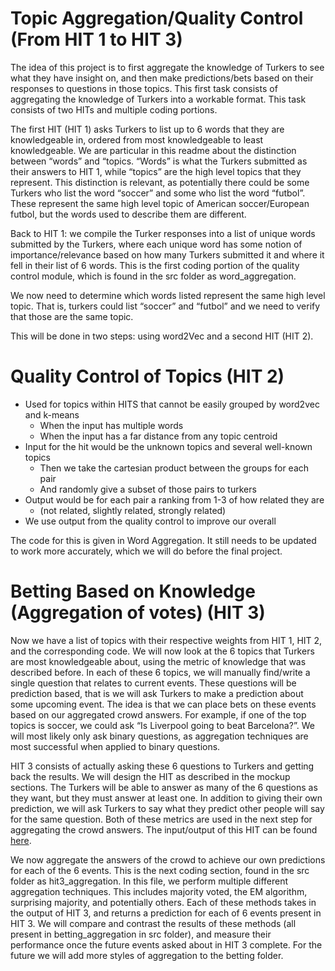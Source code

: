 # Topic Aggregation/Quality Control (From HIT 1 to HIT 3)
The idea of this project is to first aggregate the knowledge of Turkers to see what they have insight on, and then make predictions/bets based on their responses to questions in those topics. This first task consists of aggregating the knowledge of Turkers into a workable format. This task consists of two HITs and multiple coding portions. 

The first HIT (HIT 1) asks Turkers to list up to 6 words that they are knowledgeable in, ordered from most knowledgeable to least knowledgeable. We are particular in this readme about the distinction between “words” and “topics. “Words” is what the Turkers submitted as their answers to HIT 1, while “topics” are the high level topics that they represent. This distinction is relevant, as potentially there could be some Turkers who list the word “soccer” and some who list the word “futbol”. These represent the same high level topic of American soccer/European futbol, but the words used to describe them are different. 

Back to HIT 1: we compile the Turker responses into a list of unique words submitted by the Turkers, where each unique word has some notion of importance/relevance based on how many Turkers submitted it and where it fell in their list of 6 words. This is the first coding portion of the quality control module, which is found in the src folder as word_aggregation.

We now need to determine which words listed represent the same high level topic. That is, turkers could list “soccer” and “futbol” and we need to verify that those are the same topic. 

This will be done in two steps: using word2Vec and a second HIT (HIT 2). 

# Quality Control of Topics (HIT 2)
- Used for topics within HITS that cannot be easily grouped by word2vec and k-means
  - When the input has multiple words
  - When the input has a far distance from any topic centroid
- Input for the hit would be the unknown topics and several well-known topics
  - Then we take the cartesian product between the groups for each pair 
  - And randomly give a subset of those pairs to turkers
- Output would be for each pair a ranking from 1-3 of how related they are
  - (not related, slightly related, strongly related)
- We use output from the quality control to improve our overall 

The code for this is given in Word Aggregation. It still needs to be updated to work more accurately, which we will do before the final project.

# Betting Based on Knowledge (Aggregation of votes) (HIT 3)

Now we have a list of topics with their respective weights from HIT 1, HIT 2, and the corresponding code. We will now look at the 6 topics that Turkers are most knowledgeable about, using the metric of knowledge that was described before. In each of these 6 topics, we will manually find/write a single question that relates to current events. These questions will be prediction based, that is we will ask Turkers to make a prediction about some upcoming event. The idea is that we can place bets on these events based on our aggregated crowd answers. For example, if one of the top topics is soccer, we could ask “Is Liverpool going to beat Barcelona?”. We will most likely only ask binary questions, as aggregation techniques are most successful when applied to binary questions.

HIT 3 consists of actually asking these 6 questions to Turkers and getting back the results. We will design the HIT as described in the mockup sections. The Turkers will be able to answer as many of the 6 questions as they want, but they must answer at least one. In addition to giving their own prediction, we will ask Turkers to say what they predict other people will say for the same question. Both of these metrics are used in the next step for aggregating the crowd answers. The input/output of this HIT can be found [here](https://github.com/niharpatil/nets213final/tree/master/data).

We now aggregate the answers of the crowd to achieve our own predictions for each of the 6 events. This is the next coding section, found in the src folder as hit3_aggregation. In this file, we perform multiple different aggregation techniques. This includes majority voted, the EM algorithm, surprising majority, and potentially others. Each of these methods takes in the output of HIT 3, and returns a prediction for each of 6 events present in HIT 3. We will compare and contrast the results of these methods (all present in betting_aggregation in src folder), and measure their performance once the future events asked about in HIT 3 complete. For the future we will add more styles of aggregation to the betting folder.
